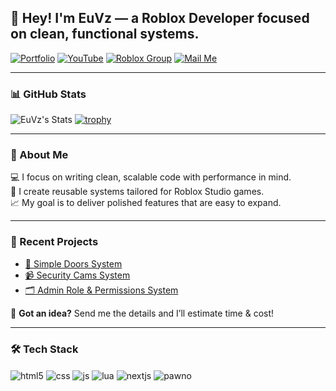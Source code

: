 ## 👋 Hey! I'm EuVz — a Roblox Developer focused on clean, functional systems.

[![Portfolio](https://img.shields.io/badge/portfolio-000000?style=for-the-badge&logo=About.me&logoColor=white)](https://euvzportfolio.vercel.app/)
[![YouTube](https://img.shields.io/badge/YouTube-FF0000?style=for-the-badge&logo=youtube&logoColor=white)](https://www.youtube.com/@euvizinnho)
[![Roblox Group](https://img.shields.io/badge/Roblox%20Group-000000?style=for-the-badge&logo=roblox&logoColor=white)](https://www.roblox.com/pt/communities/900841263/Kize-Studios#!/about)
[![Mail Me](https://img.shields.io/badge/Gmail-D14836?style=for-the-badge&logo=gmail&logoColor=white)](mailto:euvizinnho@gmail.com?subject=Project%20Inquiry&body=Hello,%20I%20have%20a%20project%20I'd%20like%20to%20discuss%20with%20you.%20Would%20you%20be%20available%20to%20work%20on%20it?)

---

### 📊 GitHub Stats

![EuVz's Stats](https://github-readme-stats.vercel.app/api?username=WizzyPC&show_icons=true&theme=dark)
[![trophy](https://github-profile-trophy.vercel.app/?username=WizzyPC&theme=darkhub)](https://github.com/ryo-ma/github-profile-trophy)

---

### 🧠 About Me

💻 I focus on writing clean, scalable code with performance in mind.  
🔧 I create reusable systems tailored for Roblox Studio games.  
📈 My goal is to deliver polished features that are easy to expand.

---

### 🚧 Recent Projects

- [🚪 Simple Doors System](https://euvzportfolio.vercel.app/projects/simpledoors-system)  
- [📹 Security Cams System](https://euvzportfolio.vercel.app/projects/securitycams-system)  
- [🗂️ Admin Role & Permissions System](https://euvzportfolio.vercel.app/projects/adminrole-permissions-system)  

💸 **Got an idea?** Send me the details and I’ll estimate time & cost!

---

### 🛠️ Tech Stack

<div style="display: inline_block">
  <img align="center" alt="html5" src="https://img.shields.io/badge/HTML5-E34F26?style=for-the-badge&logo=html5&logoColor=white" />
  <img align="center" alt="css" src="https://img.shields.io/badge/CSS3-1572B6?style=for-the-badge&logo=css3&logoColor=white" />
  <img align="center" alt="js" src="https://img.shields.io/badge/JavaScript-F7DF1E?style=for-the-badge&logo=javascript&logoColor=black" />
  <img align="center" alt="lua" src="https://img.shields.io/badge/Lua-2C2D72?style=for-the-badge&logo=lua&logoColor=white" />
  <img align="center" alt="nextjs" src="https://img.shields.io/badge/Next.js-000000?style=for-the-badge&logo=nextdotjs&logoColor=white" />
  <img align="center" alt="pawno" src="https://img.shields.io/badge/Pawno-4479A1?style=for-the-badge&logoColor=white" />
</div>

